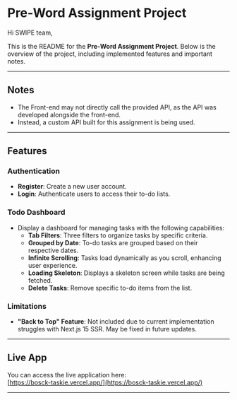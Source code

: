 # Pre-Word Assignment Project

Hi SWIPE team,

This is the README for the **Pre-Word Assignment Project**. Below is the overview of the project, including implemented features and important notes.

---

## Notes

- The Front-end may not directly call the provided API, as the API was developed alongside the front-end.
- Instead, a custom API built for this assignment is being used.

---

## Features

### Authentication

- **Register**: Create a new user account.
- **Login**: Authenticate users to access their to-do lists.

### Todo Dashboard

- Display a dashboard for managing tasks with the following capabilities:
  - **Tab Filters**: Three filters to organize tasks by specific criteria.
  - **Grouped by Date**: To-do tasks are grouped based on their respective dates.
  - **Infinite Scrolling**: Tasks load dynamically as you scroll, enhancing user experience.
  - **Loading Skeleton**: Displays a skeleton screen while tasks are being fetched.
  - **Delete Tasks**: Remove specific to-do items from the list.

### Limitations

- **"Back to Top" Feature**: Not included due to current implementation struggles with Next.js 15 SSR. May be fixed in future updates.

---

## Live App

You can access the live application here:  
[https://bosck-taskie.vercel.app/](https://bosck-taskie.vercel.app/)

---
